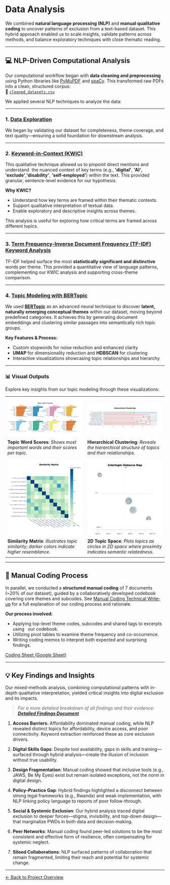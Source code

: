 # Data Analysis

We combined **natural language processing (NLP)** and **manual qualitative
coding** to uncover patterns of exclusion from a text-based dataset.
This hybrid approach enabled us to scale insights, validate patterns across
methods, and balance exploratory techniques with close thematic reading.

---

## 💻 NLP-Driven Computational Analysis

Our computational workflow began with **data cleaning and preprocessing** using
Python libraries like [PyMuPDF](https://pymupdf.readthedocs.io/en/latest/) and
[spaCy](https://spacy.io/). This transformed raw PDFs into a clean, structured
corpus:  
📄 [`cleaned_datasets.csv`](../1_datasets/processed_data/cleaned_datasets.csv)

We applied several NLP techniques to analyze the data:

---

### 1. [Data Exploration](../3_data_exploration/README.md)

We began by validating our dataset for completeness, theme coverage, and text
quality—ensuring a solid foundation for downstream analysis.

---

### 2. [Keyword-in-Context (KWIC)](./keywords_in_context_analysis.ipynb)

This qualitative technique allowed us to pinpoint direct mentions and understand
 the nuanced context of key terms (e.g., **'digital'**, **'AI'**,
**'exclude'**,**'disability'**,
**'self-employed'**)
within the text. This provided granular, sentence-level evidence for our hypothesis.

**Why KWIC?**

* Understand how key terms are framed within their thematic contexts.
* Support qualitative interpretation of textual data.
* Enable exploratory and descriptive insights across themes.

This analysis is useful for exploring how critical terms are framed across
different topics.

---

### 3. [Term Frequency-Inverse Document Frequency (TF-IDF) Keyword Analysis](../3_data_exploration/top_keywords_per_theme.ipynb)

TF-IDF helped surface the most **statistically significant and distinctive**
words per theme. This provided a quantitative view of language patterns,
complementing our KWIC analysis and supporting cross-theme comparison.

---

### 4. [Topic Modeling with BERTopic](./Topic_Modeling.ipynb)

We used [**BERTopic**](https://maartengr.github.io/BERTopic/index.html) as an
advanced neural technique to discover **latent, naturally emerging conceptual
themes** within our dataset, moving beyond predefined categories. It achieves
this by generating document embeddings and clustering similar passages into
semantically rich topic groups.

**Key Features & Process:**

* Custom stopwords for noise reduction and enhanced clarity
* **UMAP** for dimensionality reduction and **HDBSCAN** for clustering
* Interactive visualizations showcasing topic relationships and hierarchy

---

### 📊 Visual Outputs

Explore key insights from our topic modeling through these visualizations:
<!-- markdownlint-disable MD033 MD013 MD041-->
|                                          |                                          |
| :--------------------------------------- | :--------------------------------------- |
| <div style="text-align: center;">           | <div style="text-align: center;">           |
|   ![Topic Word Scores Bar Chart](./visuals/topic_word_scores.jpg)<br> |   ![Hierarchical Clustering Dendrogram](./visuals/hierarchical_clustering.jpg)<br> |
|   <strong>Topic Word Scores</strong>: <span style="font-style: italic;">Shows most important words and their scores per topic.</span> |   <strong>Hierarchical Clustering</strong>: <span style="font-style: italic;">Reveals the hierarchical structure of topics and their relationships.</span> |
| </div>                                   | </div>                                   |
| <div style="text-align: center;">           | <div style="text-align: center;">           |
|   ![Similarity Matrix](./visuals/similarity_matrix.jpg)<br> |   ![2D Topic Space](./visuals/2d_topic_space.jpg)<br> |
|   <strong>Similarity Matrix</strong>: <span style="font-style: italic;">Illustrates topic similarity; darker colors indicate higher resemblance.</span> |   <strong>2D Topic Space</strong>: <span style="font-style: italic;">Plots topics as circles in 2D space where proximity indicates semantic relatedness.</span> |
| </div>                                   | </div>                                   |

---

## 📝 Manual Coding Process

In parallel, we conducted a **structured manual coding** of 7 documents (~20%
of our dataset), guided by a collaboratively developed codebook covering core
themes and subcodes.
See [Manual Coding Technical Write-up](./manual_analysis_technical_description.md)
for a full explanation of our coding process and rationale.  

**Our process involved:**

* Applying top-level theme codes, subcodes and shared tags to excerpts using
  our codebook.
* Utilizing pivot tables to examine theme frequency and co-occurrence.
* Writing coding memos to interpret both expected and surprising findings.

[Coding Sheet (Google Sheet)](https://docs.google.com/spreadsheets/d/1ttROjrY1YECIfhm5oz4luWHxWq_MTShfQBsiFP1Pnvg/edit?gid=894372809#gid=894372809)

---

## 💡 Key Findings and Insights

Our mixed-methods analysis, combining computational patterns with in-depth qualitative interpretation, yielded critical insights into digital exclusion and its impacts.

> *For a more detailed breakdown of all findings and their evidence: [**Detailed Findings Document**](./mixed_methods_findings.md)*

1. **Access Barriers**: Affordability dominated manual coding, while NLP revealed distinct topics for affordability, device access, and poor connectivity. Keyword extraction reinforced these as core exclusion drivers.

2. **Digital Skills Gaps**: Despite tool availability, gaps in skills and training—surfaced through hybrid analysis—create the illusion of inclusion without true usability.

3. **Design Fragmentation**: Manual coding showed that inclusive tools (e.g., JAWS, Be My Eyes) exist but remain isolated exceptions, not the norm in digital design.

4. **Policy–Practice Gap**: Hybrid findings highlighted a disconnect between strong legal frameworks (e.g., Rwanda) and weak implementation, with NLP linking policy language to reports of poor follow-through.

5. **Social & Systemic Exclusion**: Our hybrid analysis traced digital exclusion to deeper forces—stigma, invisibility, and top-down design—that marginalize PWDs in both data and decision-making.

6. **Peer Networks**: Manual coding found peer-led solutions to be the most consistent and effective form of resilience, often compensating for systemic neglect.

7. **Siloed Collaborations**: NLP surfaced patterns of collaboration that remain fragmented, limiting their reach and potential for systemic change.

---

[← Back to Project Overview](./../README.md)
